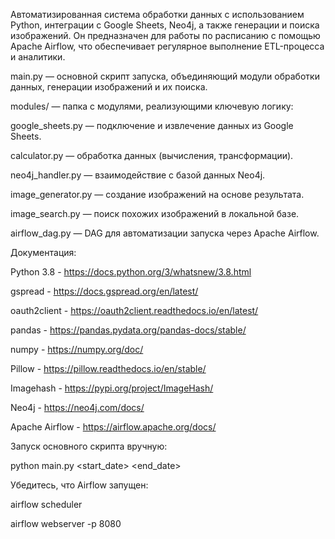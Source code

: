 Автоматизированная система обработки данных с использованием Python, интеграции с Google Sheets, Neo4j, а также генерации и поиска изображений. Он предназначен для работы по расписанию с помощью Apache Airflow, что обеспечивает регулярное выполнение ETL-процесса и аналитики.

main.py — основной скрипт запуска, объединяющий модули обработки данных, генерации изображений и их поиска.

modules/ — папка с модулями, реализующими ключевую логику:

google_sheets.py — подключение и извлечение данных из Google Sheets.

calculator.py — обработка данных (вычисления, трансформации).

neo4j_handler.py — взаимодействие с базой данных Neo4j.

image_generator.py — создание изображений на основе результата.

image_search.py — поиск похожих изображений в локальной базе.

airflow_dag.py — DAG для автоматизации запуска через Apache Airflow.

Документация:

Python 3.8 - https://docs.python.org/3/whatsnew/3.8.html

gspread - https://docs.gspread.org/en/latest/

oauth2client - https://oauth2client.readthedocs.io/en/latest/

pandas - https://pandas.pydata.org/pandas-docs/stable/

numpy - https://numpy.org/doc/

Pillow - https://pillow.readthedocs.io/en/stable/

Imagehash - https://pypi.org/project/ImageHash/

Neo4j - https://neo4j.com/docs/

Apache Airflow - https://airflow.apache.org/docs/

Запуск основного скрипта вручную:

python main.py <start_date> <end_date>

Убедитесь, что Airflow запущен:

airflow scheduler

airflow webserver -p 8080

